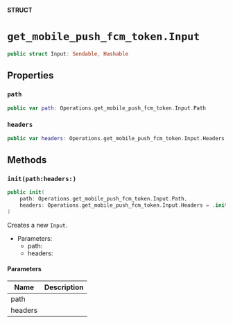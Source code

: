 **STRUCT**

# `get_mobile_push_fcm_token.Input`

```swift
public struct Input: Sendable, Hashable
```

## Properties
### `path`

```swift
public var path: Operations.get_mobile_push_fcm_token.Input.Path
```

### `headers`

```swift
public var headers: Operations.get_mobile_push_fcm_token.Input.Headers
```

## Methods
### `init(path:headers:)`

```swift
public init(
    path: Operations.get_mobile_push_fcm_token.Input.Path,
    headers: Operations.get_mobile_push_fcm_token.Input.Headers = .init()
)
```

Creates a new `Input`.

- Parameters:
  - path:
  - headers:

#### Parameters

| Name | Description |
| ---- | ----------- |
| path |  |
| headers |  |